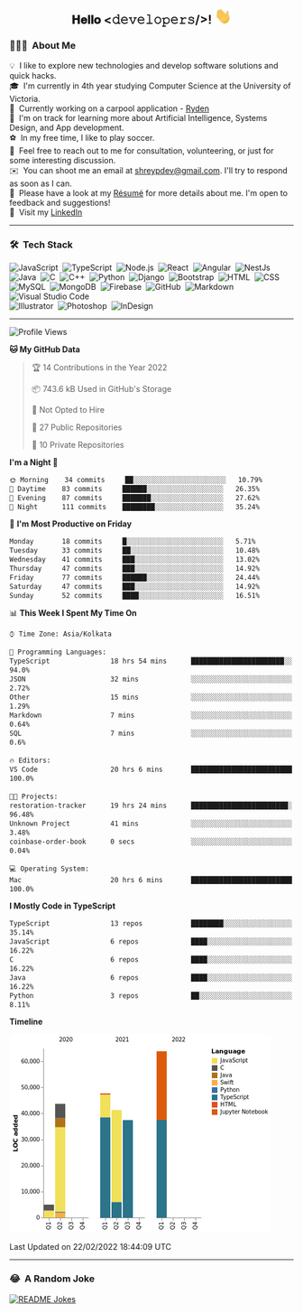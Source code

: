 <div align="center">
<h2> 𝐇𝐞𝐥𝐥𝐨 <𝚍𝚎𝚟𝚎𝚕𝚘𝚙𝚎𝚛𝚜/>! <img src="https://github.com/ABSphreak/ABSphreak/blob/master/gifs/Hi.gif" width="30px"></h2>
</div>

### 👨🏽‍💻 &nbsp;About Me

💡 &nbsp;I like to explore new technologies and develop software solutions and quick hacks.\
🎓 &nbsp;I'm currently in 4th year studying Computer Science at the University of Victoria.\
🚧 &nbsp;Currently working on a carpool application - [Ryden](https://github.com/ryden-team)\
🌱 &nbsp;I'm on track for learning more about Artificial Intelligence, Systems Design, and App development.\
⚽️ &nbsp;In my free time, I like to play soccer.\
💬 &nbsp;Feel free to reach out to me for consultation, volunteering, or just for some interesting discussion.\
✉️ &nbsp;You can shoot me an email at shreypdev@gmail.com. I'll try to respond as soon as I can.\
📄 &nbsp;Please have a look at my [Résumé](https://www.shreypdev.com/docs/Resume.pdf) for more details about me. I'm open to feedback and suggestions!\
👔 &nbsp;Visit my [LinkedIn](https://www.linkedin.com/in/shrey-p-a61a6b95/)

---
### 🛠 &nbsp;Tech Stack
![JavaScript](https://img.shields.io/badge/-JavaScript-05122A?style=flat&logo=javascript)&nbsp;
![TypeScript](https://img.shields.io/badge/-TypeScript-05122A?style=flat&logo=typescript)&nbsp;
![Node.js](https://img.shields.io/badge/-Node.js-05122A?style=flat&logo=node.js)&nbsp;
![React](https://img.shields.io/badge/-React-05122A?style=flat&logo=react)&nbsp;
![Angular](https://img.shields.io/badge/-Angular-05122A?style=flat&logo=angular&logoColor=red)&nbsp;
![NestJs](https://img.shields.io/badge/-NestJs-05122A?style=flat&logo=nestjs&logoColor=e93333)\
![Java](https://img.shields.io/badge/-Java-05122A?style=flat&logo=Java&logoColor=FFA518)&nbsp;
![C](https://img.shields.io/badge/-C-05122A?style=flat&logo=C&logoColor=A8B9CC)&nbsp;
![C++](https://img.shields.io/badge/-C++-05122A?style=flat&logo=C%2B%2B&logoColor=00599C)&nbsp;
![Python](https://img.shields.io/badge/-Python-05122A?style=flat&logo=python)&nbsp;
![Django](https://img.shields.io/badge/-Django-05122A?style=flat&logo=django&logoColor=092E20)&nbsp;
![Bootstrap](https://img.shields.io/badge/-Bootstrap-05122A?style=flat&logo=bootstrap&logoColor=563D7C)&nbsp;
![HTML](https://img.shields.io/badge/-HTML-05122A?style=flat&logo=HTML5)&nbsp;
![CSS](https://img.shields.io/badge/-CSS-05122A?style=flat&logo=CSS3&logoColor=1572B6)\
![MySQL](https://img.shields.io/badge/-MySQL-05122A?style=flat&logo=mysql)&nbsp;
![MongoDB](https://img.shields.io/badge/-MongoDB-05122A?style=flat&logo=mongodb)&nbsp;
![Firebase](https://img.shields.io/badge/-Firebase-05122A?style=flat&logo=firebase)&nbsp;
![GitHub](https://img.shields.io/badge/-GitHub-05122A?style=flat&logo=github)&nbsp;
![Markdown](https://img.shields.io/badge/-Markdown-05122A?style=flat&logo=markdown)&nbsp;
![Visual Studio Code](https://img.shields.io/badge/-Visual%20Studio%20Code-05122A?style=flat&logo=visual-studio-code&logoColor=007ACC)\
![Illustrator](https://img.shields.io/badge/-Illustrator-05122A?style=flat&logo=adobe-illustrator)&nbsp;
![Photoshop](https://img.shields.io/badge/-Photoshop-05122A?style=flat&logo=adobe-photoshop)&nbsp;
![InDesign](https://img.shields.io/badge/-InDesign-05122A?style=flat&logo=adobe-indesign)

---
<!--START_SECTION:waka-->
![Profile Views](http://img.shields.io/badge/Profile%20Views-0-blue)

**🐱 My GitHub Data** 

> 🏆 14 Contributions in the Year 2022
 > 
> 📦 743.6 kB Used in GitHub's Storage 
 > 
> 🚫 Not Opted to Hire
 > 
> 📜 27 Public Repositories 
 > 
> 🔑 10 Private Repositories  
 > 
**I'm a Night 🦉** 

```text
🌞 Morning    34 commits     ██░░░░░░░░░░░░░░░░░░░░░░░   10.79% 
🌆 Daytime    83 commits     ██████░░░░░░░░░░░░░░░░░░░   26.35% 
🌃 Evening    87 commits     ███████░░░░░░░░░░░░░░░░░░   27.62% 
🌙 Night      111 commits    ████████░░░░░░░░░░░░░░░░░   35.24%

```
📅 **I'm Most Productive on Friday** 

```text
Monday       18 commits     █░░░░░░░░░░░░░░░░░░░░░░░░   5.71% 
Tuesday      33 commits     ██░░░░░░░░░░░░░░░░░░░░░░░   10.48% 
Wednesday    41 commits     ███░░░░░░░░░░░░░░░░░░░░░░   13.02% 
Thursday     47 commits     ███░░░░░░░░░░░░░░░░░░░░░░   14.92% 
Friday       77 commits     ██████░░░░░░░░░░░░░░░░░░░   24.44% 
Saturday     47 commits     ███░░░░░░░░░░░░░░░░░░░░░░   14.92% 
Sunday       52 commits     ████░░░░░░░░░░░░░░░░░░░░░   16.51%

```


📊 **This Week I Spent My Time On** 

```text
⌚︎ Time Zone: Asia/Kolkata

💬 Programming Languages: 
TypeScript               18 hrs 54 mins      ███████████████████████░░   94.0% 
JSON                     32 mins             ░░░░░░░░░░░░░░░░░░░░░░░░░   2.72% 
Other                    15 mins             ░░░░░░░░░░░░░░░░░░░░░░░░░   1.29% 
Markdown                 7 mins              ░░░░░░░░░░░░░░░░░░░░░░░░░   0.64% 
SQL                      7 mins              ░░░░░░░░░░░░░░░░░░░░░░░░░   0.6%

🔥 Editors: 
VS Code                  20 hrs 6 mins       █████████████████████████   100.0%

🐱‍💻 Projects: 
restoration-tracker      19 hrs 24 mins      ████████████████████████░   96.48% 
Unknown Project          41 mins             ░░░░░░░░░░░░░░░░░░░░░░░░░   3.48% 
coinbase-order-book      0 secs              ░░░░░░░░░░░░░░░░░░░░░░░░░   0.04%

💻 Operating System: 
Mac                      20 hrs 6 mins       █████████████████████████   100.0%

```

**I Mostly Code in TypeScript** 

```text
TypeScript               13 repos            ████████░░░░░░░░░░░░░░░░░   35.14% 
JavaScript               6 repos             ████░░░░░░░░░░░░░░░░░░░░░   16.22% 
C                        6 repos             ████░░░░░░░░░░░░░░░░░░░░░   16.22% 
Java                     6 repos             ████░░░░░░░░░░░░░░░░░░░░░   16.22% 
Python                   3 repos             ██░░░░░░░░░░░░░░░░░░░░░░░   8.11%

```


**Timeline**

![Chart not found](https://raw.githubusercontent.com/shreypdev/shreypdev/master/charts/bar_graph.png) 


 Last Updated on 22/02/2022 18:44:09 UTC
<!--END_SECTION:waka-->

---
### 😂 &nbsp;A Random Joke
<a href="https://readme-jokes.vercel.app"><img align="center" src="https://readme-jokes.vercel.app/api" alt="README Jokes"></a>
